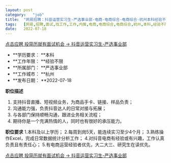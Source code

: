 ```yaml
---
layout:	post
category:	"job"
title:	"网易招聘：抖音运营实习生-严选事业部-电商-电商综合-电商综合-杭州本科经验不限"
tags:	[网易,招聘,面试,找工作,工作,内推,电商,电商综合,电商综合,杭州,本科,经验不限]
date:	2022-07-18
---
```


[点击应聘 投简历就有面试机会 -> 抖音运营实习生-严选事业部](http://mobile.bole.netease.com/bole/boleDetail?id=40583&employeeId=346f03c3cda5f04c&key=all)



- **学历要求： **本科
- **工作年限： **经验不限
- **所属部门： **严选事业部
- **工作城市： **杭州
- **发布日期： **2022-07-18



**职位描述**
1. 支持抖音直播、短视频业务，为商品手卡、链接、样品负责；
2. 沟通能力强，负责抖音达人的日常对接与拓展；
3. 与各部门保持顺畅沟通，跟进业务相关流程；
4. 期待你是一个充满热情的人，同时也有很好的承压能力。



**职位要求**
1.本科及以上学历；
2.每周到岗5天，能连续实习至少4个月；
3.熟练操作Excel，完成日常数据统计分析工作；
4.对抖音电商有经验或有兴趣，工作认真负责且有责任心；
5.有电商运营经验者优先，大二大三、研究生在读优先。



[点击应聘 投简历就有面试机会 -> 抖音运营实习生-严选事业部](http://mobile.bole.netease.com/bole/boleDetail?id=40583&employeeId=346f03c3cda5f04c&key=all)
